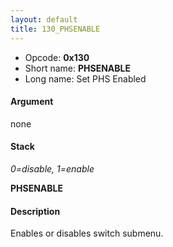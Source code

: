 ```yaml
---
layout: default
title: 130_PHSENABLE
---
```


-   Opcode: **0x130**
-   Short name: **PHSENABLE**
-   Long name: Set PHS Enabled

#### Argument

none

#### Stack

  
*0=disable, 1=enable*

**PHSENABLE**

#### Description

Enables or disables switch submenu.
